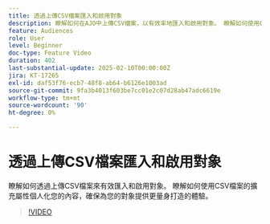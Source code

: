 ```yaml
---
title: 透過上傳CSV檔案匯入和啟用對象
description: 瞭解如何在AJO中上傳CSV檔案，以有效率地匯入和啟用對象。 瞭解如何使用CSV檔案的擴充屬性個人化您的內容，確保為您的對象提供更量身打造的體驗。
feature: Audiences
role: User
level: Beginner
doc-type: Feature Video
duration: 402
last-substantial-update: 2025-02-10T00:00:00Z
jira: KT-17265
exl-id: daf53f76-ecb7-48f8-ab64-b6126e1003ad
source-git-commit: 9fa3b4013f603be7cc01e2c07d28ab47adc6619e
workflow-type: tm+mt
source-wordcount: '90'
ht-degree: 0%

---
```


# 透過上傳CSV檔案匯入和啟用對象

瞭解如何透過上傳CSV檔案來有效匯入和啟用對象。 瞭解如何使用CSV檔案的擴充屬性個人化您的內容，確保為您的對象提供更量身打造的體驗。

>[!VIDEO](https://video.tv.adobe.com/v/3444298/?learn=on&enablevpops)
